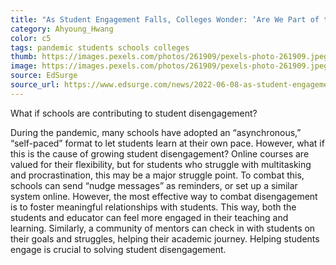 ```yaml
---
title: "As Student Engagement Falls, Colleges Wonder: ‘Are We Part of the Problem?’"
category: Ahyoung_Hwang
color: c5
tags: pandemic students schools colleges
thumb: https://images.pexels.com/photos/261909/pexels-photo-261909.jpeg?auto=compress&cs=tinysrgb&w=350
image: https://images.pexels.com/photos/261909/pexels-photo-261909.jpeg?auto=compress&cs=tinysrgb&w=600
source: EdSurge
source_url: https://www.edsurge.com/news/2022-06-08-as-student-engagement-falls-colleges-wonder-are-we-part-of-the-problem
---
```


What if schools are contributing to student disengagement?
<!--more-->

During the pandemic, many schools have adopted an “asynchronous,” “self-paced” format to let students learn at their own pace. However, what if this is the cause of growing student disengagement? Online courses are valued for their flexibility, but for students who struggle with multitasking and procrastination, this may be a major struggle point. To combat this, schools can send “nudge messages” as reminders, or set up a similar system online. However, the most effective way to combat disengagement is to foster meaningful relationships with students. This way, both the students and educator can feel more engaged in their teaching and learning. Similarly, a community of mentors can check in with students on their goals and struggles, helping their academic journey. Helping students engage is crucial to solving student disengagement.
